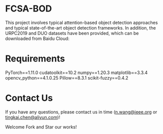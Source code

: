 # FCSA-BOD

This project involves typical attention-based object detection approaches and typical state-of-the-art object detection frameworks. In addition, the URPC2019 and DUO datasets have been provided, which can be downloaded from Baidu Cloud: 


# Requirements
PyTorch==1.11.0
cudatoolkit==10.2
numpy==1.20.3
matplotlib==3.3.4
opencv_python==4.1.0.25
Pillow==8.3.1
scikit-fuzzy==0.4.2


# Contact Us
If you have any questions, please contact us in time (n.wang@ieee.org or tingkai.chen@aliyun.com)!

Welcome Fork and Star our works!

